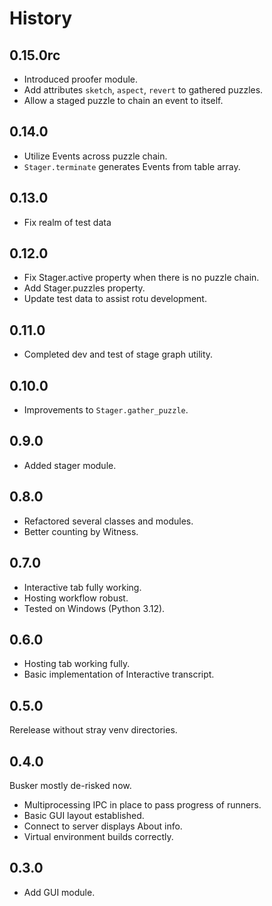 History
=======

0.15.0rc
--------

* Introduced proofer module.
* Add attributes `sketch`, `aspect`, `revert` to gathered puzzles.
* Allow a staged puzzle to chain an event to itself.

0.14.0
------

* Utilize Events across puzzle chain.
* `Stager.terminate` generates Events from table array.

0.13.0
------

* Fix realm of test data

0.12.0
------

* Fix Stager.active property when there is no puzzle chain.
* Add Stager.puzzles property.
* Update test data to assist rotu development.

0.11.0
------

* Completed dev and test of stage graph utility.

0.10.0
------

* Improvements to `Stager.gather_puzzle`.

0.9.0
-----

* Added stager module.

0.8.0
-----

* Refactored several classes and modules.
* Better counting by Witness.

0.7.0
-----

* Interactive tab fully working.
* Hosting workflow robust.
* Tested on Windows (Python 3.12).

0.6.0
-----

+ Hosting tab working fully.
+ Basic implementation of Interactive transcript.

0.5.0
-----

Rerelease without stray venv directories.

0.4.0
-----

Busker mostly de-risked now.

+ Multiprocessing IPC in place to pass progress of runners.
+ Basic GUI layout established.
+ Connect to server displays About info.
+ Virtual environment builds correctly.

0.3.0
-----

+ Add GUI module.
